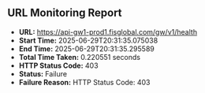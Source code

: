 ## URL Monitoring Report

- **URL:** https://api-gw1-prod1.fisglobal.com/gw/v1/health
- **Start Time:** 2025-06-29T20:31:35.075038
- **End Time:** 2025-06-29T20:31:35.295589
- **Total Time Taken:** 0.220551 seconds
- **HTTP Status Code:** 403
- **Status:** Failure
- **Failure Reason:** HTTP Status Code: 403
